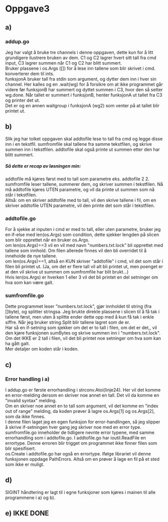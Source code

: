 <h1>Oppgave3</h1>
<h2>a)</h2>
<h3>addup.go</h3>
Jeg har valgt å bruke tre channels i denne oppgaven, dette kun for å litt grundigere ilustrere bruken av dem. 
C1 og C2 lagrer hvert sitt tall fra cmd input, C3 lagrer summen når C1 og C2 har blitt summert. <br>
Bruker plassene i os.Args ([]) for å lese inn tallene som blir skrivet i cmd. konverterer dem til ints.<br>
funksjonA bruker tall fra stdin som argument, og dytter dem inn i hver sin channel. Her kalles og en .wait(wg) for å forsikre om at ikke programmet går videre før funksjonB har summert og dyttet summen i C3, hvor den så setter wg.done. Når tallet er summert i funksjonB, henter funksjonA ut tallet fra C3 og printer det ut. <br>
Det er og en annen waitgroup i funksjonA (wg2) som venter på at tallet blir printet ut. 
<br>
<h2>b)</h2>
Slik jeg har tolket oppgaven skal addtofile lese to tall fra cmd og legge disse inn i en tekstfil. sumfromfile skal tallene fra samme tekstfilen, og skrive summen inn i tekstfilen. addtofile skal også printe ut summen etter den har blitt summert.
<h5>Så dette er recap av løsningen min:</h5>
addtofile må kjøres først med to tall som parametre eks. addtofile 2 2. sumfromfile leser tallene, summerer dem, og skriver summen i tekstfilen. Nå må addtofile kjøres UTEN parametre, og vil da printe ut summen som nå står i tekstfilen. <br>
Altså: om en skriver addtofile med to tall, vil den skrive tallene i fil, om en skriver addtofile UTEN parametre, vil den printe det som står i tekstfilen. 
<h3>addtofile.go</h3>
For å sjekke at inputen i cmd er med to tall, eller uten parametre, bruker jeg en if-else med len(os.Args) som condition, dette sjekker lengden på slicen som blir opprettet når en bruker os.Args. <br>
om len(os.Args)==3 vil en vil med navn "numbers.txt.lock" bli opprettet med tallene som innhold. Om filen allerede finnes vil den bli overridet til å inneholde de nye tallene. <br>
om len(os.Args)==1, altså en KUN skriver "addtofile" i cmd, vil det som står i filen bli printet ut. (Ja, om det er flere tall vil alt bli printet ut, men poenget er at den vil skrive ut summen om sumfromfile har blit brukt...)<br>
Hvis len(os.Args) er hverken 1 eller 3 vil det bli printet en del setninger om hva som kan være galt. 
<h3>sumfromfile.go</h3>
Dette programmet leser "numbers.txt.lock", gjør innholdet til string (fra []byte), og splitter stringsa. Jeg brukte direkte plassene i slicen til å få tak i tallene først, men uten å splitte ender dette opp med å kun få tak i enkle siffre. Når jeg bruker string.Split blir tallene lagret som de er. <br>
Har så en if-setning som sjekker om det er to tall i filen, om det er det,, vil den kjøre funksjonen sumBytes og skrive summen inn i "numbers.txt.lock". Om det IKKE er 2 tall i filen, vil det bli printet noe setninger om hva som kan ha gått galt.<br>
Mer detaljer om koden står i koden. 
<h2>c) </h2>
<h3>Error handling i a)</h3>
I addup.go er første errorhandling i strconv.Atoi(linje24). Her vil det komme en error-melding dersom en skriver noe annet en tall. Det vil da komme en "invalid syntax" melding. <br>
Om en skriver noe annet en to tall som argument, vil det komme en "index out of range" melding, da koden prøver å lagre os.Args[1] og os.Args[2], som da ikke finnes. <br>
I denne filen laget jeg en egen funksjon for error-handlingen, så jeg slipper å skrive if-setningen hver gang jeg skriver noe med en error type.<br>
sumfromfile.go inneholder de tidligere nevnte error typene, med samme errorhandling som i addtofile.go.
I addtofile.go har ioutil.ReadFile en errortype. Denne erroren blir trigget om programmet ikke finner filen som blir spesifisert.<br>
os.Create i addtofile.go har også en errortype. Ifølge librariet vil denne funksjonen oppdage PathErrors. Altså om en prøver å lage en fil på et sted som ikke er muligt. <br>





<h2>d)</h2>
SIGINT håndtering er lagt til i egne funksjoner som kjøres i mainen til alle programmene i a) og b).
<h2>e) IKKE DONE</h2>








